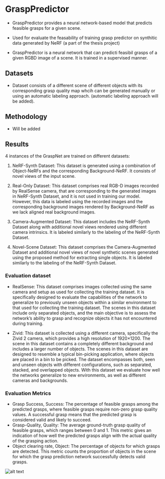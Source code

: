 # GraspPredictor
* GraspPredictor provides a neural network-based model that predicts feasible grasps for a given scene.
* Used for evaluate the feasability of training grasp predictor on synthitic data generated by NeRF (a part of the thesis project)

* GraspPredictor is a neural network that can predicti feasibil grasps of a given RGBD image of a scene. It is trained in a supervised manner. 

## Datasets
* Dataset consists of a different scene of different objects with its corresponding grasp quality map whcih can be generated manually or using an automatic labeling approach. (automatic labeling approach will be added).

## Methodology 
* Will be added 

## Results 

4 instances of the GraspNet are trained on different datasets:
1. NeRF-Synth Dataset: This dataset is generated using a combination of Object-NeRFs and the corresponding Background-NeRF. It consists of novel views of the input scene.

2. Real-Only Dataset: This dataset comprises real RGB-D images recorded by RealSense camera, that are corresponding to the generated images in NeRF-Synth Dataset, and it is not used in training our model. However, this data is labeled using the recorded images and the corresponding background images rendered by Background-NeRF as we lack aligned real background images. 

3. Camera-Augmented Dataset: This dataset includes the NeRF-Synth Dataset along with additional novel views rendered using different camera intrinsics. It is labeled similarly to the labeling of the NeRF-Synth Dataset. 

4. Novel-Scene Dataset: This dataset comprises the Camera-Augmented Dataset and additional novel views of novel synthetic scenes generated using the proposed method for extracting single objects. It is labeled similarly to the labeling of the NeRF-Synth Dataset.

### Evaluation dataset
* RealSense: This dataset comprises images collected using the same camera and setup as used for collecting the training dataset. It is specifically designed to evaluate the capabilities of the network to generalize to previously unseen objects within a similar environment to that used for collecting the training dataset. The scenes in this dataset include only separated objects, and the main objective is to assess the network’s ability to grasp and recognize objects it has not encountered during training.

* Zivid: This dataset is collected using a different camera, specifically the Zivid 2 camera, which provides a high resolution of 1920×1200. The scene in this dataset contains a completely different background and includes a larger number of objects. The scenes in this dataset are designed to resemble a typical bin-picking application, where objects are placed in a bin to be picked. The dataset encompasses both, seen and unseen objects with different configurations, such as separated, stacked, and overlapped objects. With this dataset we evaluate how well the networks generalize to new environments, as well as different cameras and backgrounds.

### Evaluation Metrics
* Grasp Success, Success: The percentage of feasible grasps among the predicted grasps, where feasible grasps require non-zero grasp quality values. A successful grasp means that the predicted grasp is considered valid and likely to succeed.
*  Grasp-Quality, Quality: The average ground-truth grasp quality of feasible grasps, which ranges between 0 and 1. This metric gives an indication of how well the predicted grasps align with the actual quality of the grasping action.
*  Object clearing rate, Object: The percentage of objects for which grasps are detected. This metric counts the proportion of objects in the scene for which the grasp prediction network successfully detects valid grasps.

![alt text](https://github.com/anasmobasher/GraspPredictor/blob/main/docs/pics/results.png?raw=true)